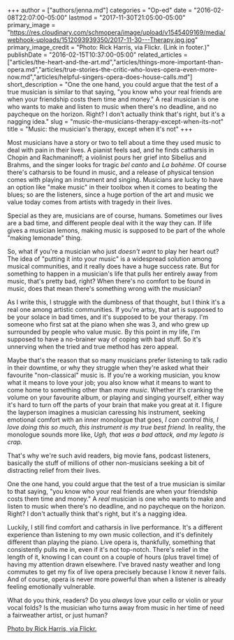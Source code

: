 +++
author = ["authors/jenna.md"]
categories = "Op-ed"
date = "2016-02-08T22:07:00-05:00"
lastmod = "2017-11-30T21:05:00-05:00"
primary_image = "https://res.cloudinary.com/schmopera/image/upload/v1545409169/media/webhook-uploads/1512093939350/2017-11-30---Therapy.jpg.jpg"
primary_image_credit = "Photo: Rick Harris, via Flickr. (Link in footer.)"
publishDate = "2016-02-15T10:37:00-05:00"
related_articles = ["articles/the-heart-and-the-art.md","articles/things-more-important-than-opera.md","articles/true-stories-the-critic-who-loves-opera-even-more-now.md","articles/helpful-singers-opera-does-house-calls.md"]
short_description = "One the one hand, you could argue that the test of a true musician is similar to that saying, &quot;you know who your real friends are when your friendship costs them time and money.&quot; A real musician is one who wants to make and listen to music when there&#039;s no deadline, and no paycheque on the horizon. Right? I don&#039;t actually think that&#039;s right, but it&#039;s a nagging idea."
slug = "music-the-musicians-therapy-except-when-its-not"
title = "Music: the musician&#039;s therapy, except when it&#039;s not"
+++

Most musicians have a story or two to tell about a time they used music to deal with pain in their lives. A pianist feels sad, and he finds catharsis in Chopin and Rachmaninoff; a violinist pours her grief into Sibelius and Brahms, and the singer looks for tragic *bel canto* and *La bohème*. Of course there's catharsis to be found in music, and a release of physical tension comes with playing an instrument and singing. Musicians are lucky to have an option like "make music" in their toolbox when it comes to beating the blues; so are the listeners, since a huge portion of the art and music we value today comes from artists with tragedy in their lives.

Special as they are, musicians are of course, humans. Sometimes our lives are a bad time, and different people deal with it the way they can. If life gives a musician lemons, making music is supposed to be part of the whole "making lemonade" thing. 

So, what if you're a musician who just *doesn't want* to play her heart out? The idea of "putting it into your music" is a widespread solution among musical communities, and it really does have a huge success rate. But for something to happen in a musician's life that pulls her entirely away from music, that's pretty bad, right? When there's no comfort to be found in music, does that mean there's something wrong with the musician?

As I write this, I struggle with the dumbness of that thought, but I think it's a real one among artistic communities. If you're artsy, that art is supposed to be your solace in bad times, and it's supposed to be your therapy. I'm someone who first sat at the piano when she was 3, and who grew up surrounded by people who value music. By this point in my life, I'm supposed to have a no-brainer way of coping with bad stuff. So it's unnerving when the tried and true method has zero appeal.

Maybe that's the reason that so many musicians prefer listening to talk radio in their downtime, or why they struggle when they're asked what their favourite "non-classical" music is. If you're a working musician, you know what it means to love your job; you also know what it means to want to come home to something other than *more music*. Whether it's cranking the volume on your favourite album, or playing and singing yourself, either way it's hard to turn off the parts of your brain that make you great at it. I figure the layperson imagines a musician caressing his instrument, seeking emotional comfort with an inner monologue that goes, *I can control this, I love doing this so much, this instrument is my true best friend.* In reality, the monologue sounds more like, *Ugh, that was a bad attack, and my legato is crap.*

That's why we're such avid readers, big movie fans, podcast listeners, basically the stuff of millions of other non-musicians seeking a bit of distracting relief from their lives.

One the one hand, you could argue that the test of a true musician is similar to that saying, "you know who your real friends are when your friendship costs them time and money." A *real* musician is one who wants to make and listen to music when there's no deadline, and no paycheque on the horizon. Right? I don't actually think that's right, but it's a nagging idea.

Luckily, I still find comfort and catharsis in live performance. It's a different experience than listening to my own music collection, and it's definitely different than playing the piano. Live opera is, thankfully, something that consistently pulls me in, even if it's not top-notch. There's relief in the length of it, knowing I can count on a couple of hours (plus travel time) of having my attention drawn elsewhere. I've braved nasty weather and long commutes to get my fix of live opera precisely because I know it never fails. And of course, opera is never more powerful than when a listener is already feeling emotionally vulnerable. 

What do you think, readers? Do you *always* love your cello or violin or your vocal folds? Is the musician who turns away from music in her time of need a fairweather artist, or just human?

[Photo by Rick Harris, via Flickr.](https://www.flickr.com/photos/rickharris/3691522967)
